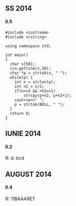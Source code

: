 ## SS 2014

#### II.5

    #include <iostream>
    #include <cstring>

    using namespace std;

    int main()
    {
      char s[50];
      cin.getline(s,50);
      char *p = strtok(s, " ");
      while(p) {
        int n = strlen(p);
        int n2 = n/2;
        if(n>=3 && n%2==1)
            strcpy(p+n2, p+n2+1);
        cout<<p<<" ";
        p = strtok(NULL, " ");
      }
      return 0;
    }
    
## IUNIE 2014
    
#### II.2
    
R: d. bcd
    
## AUGUST 2014

#### II.4

R: 11BAAARET
